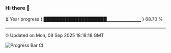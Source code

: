 ### Hi there 👋

⏳ Year progress { ████████████████████▁▁▁▁▁▁▁▁▁▁ } 68.70 %

---

⏰ Updated on Mon, 08 Sep 2025 18:18:18 GMT

![Progress Bar CI](https://github.com/code-lakshay/GitHub-Actions-Demo/workflows/Progress%20Bar%20CI/badge.svg)
